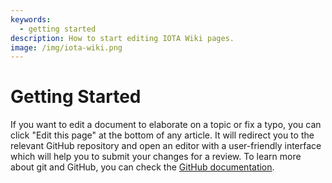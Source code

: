 ```yaml
---
keywords:
  - getting started
description: How to start editing IOTA Wiki pages.
image: /img/iota-wiki.png
---
```


# Getting Started

If you want to edit a document to elaborate on a topic or fix a typo, you can click "Edit this page" at the bottom of any article. It will redirect you to the relevant GitHub repository and open an editor with a user-friendly interface which will help you to submit your changes for a review. To learn more about git and GitHub, you can check the [GitHub documentation](https://docs.github.com).
